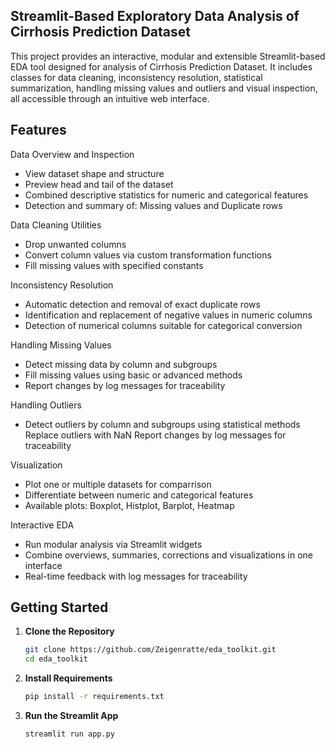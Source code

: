 Streamlit-Based Exploratory Data Analysis of Cirrhosis Prediction Dataset
---
This project provides an interactive, modular and extensible Streamlit-based EDA 
tool designed for analysis of Cirrhosis Prediction Dataset.
It includes classes for data cleaning, inconsistency resolution, 
statistical summarization, handling missing values and outliers and 
visual inspection, all accessible through an intuitive web interface.

## Features
Data Overview and Inspection
- View dataset shape and structure
- Preview head and tail of the dataset
- Combined descriptive statistics for numeric and categorical features
- Detection and summary of: Missing values and Duplicate rows

Data Cleaning Utilities
- Drop unwanted columns
- Convert column values via custom transformation functions
- Fill missing values with specified constants

Inconsistency Resolution
- Automatic detection and removal of exact duplicate rows
- Identification and replacement of negative values in numeric columns
- Detection of numerical columns suitable for categorical conversion


Handling Missing Values
- Detect missing data by column and subgroups
- Fill missing values using basic or advanced methods
- Report changes by log messages for traceability

Handling Outliers
- Detect outliers by column and subgroups using statistical methods
   Replace outliers with NaN
   Report changes by log messages for traceability

Visualization
- Plot one or multiple datasets for comparrison
- Differentiate between numeric and categorical features
- Available plots: Boxplot, Histplot, Barplot, Heatmap

Interactive EDA
- Run modular analysis via Streamlit widgets
- Combine overviews, summaries, corrections and visualizations in one interface
- Real-time feedback with log messages for traceability

## Getting Started
1. **Clone the Repository**
   ```bash
   git clone https://github.com/Zeigenratte/eda_toolkit.git
   cd eda_toolkit
2. **Install Requirements**
   ```bash
   pip install -r requirements.txt
3. **Run the Streamlit App**
   ```bash
   streamlit run app.py

